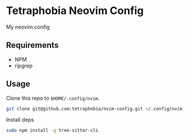# Tetraphobia Neovim Config
My neovim config

## Requirements
- NPM
- ripgrep

## Usage
Clone this repo to `$HOME/.config/nvim`.

```bash
git clone git@github.com:tetraphobia/nvim-config.git ~/.config/nvim
```

Install deps
```bash
sudo npm install -g tree-sitter-cli
```
